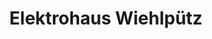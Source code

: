 ---
title: "Elektrohaus Wiehlpütz"
url: /sankt-augustin/elektrohaus-wiehlpuetz-bonner-strasse/
shop: Elektronik
---